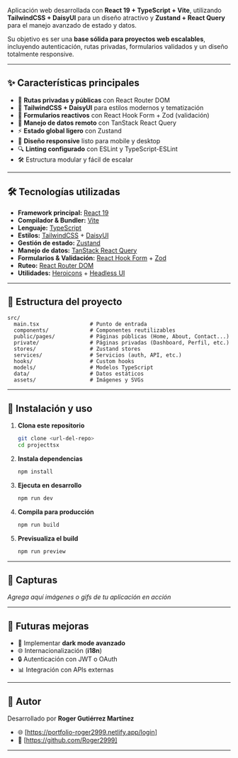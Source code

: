Aplicación web desarrollada con **React 19 + TypeScript + Vite**, utilizando **TailwindCSS + DaisyUI** para un diseño atractivo y **Zustand + React Query** para el manejo avanzado de estado y datos.

Su objetivo es ser una **base sólida para proyectos web escalables**, incluyendo autenticación, rutas privadas, formularios validados y un diseño totalmente responsive.

---

## ✨ Características principales

- 🔑 **Rutas privadas y públicas** con React Router DOM
- 🎨 **TailwindCSS + DaisyUI** para estilos modernos y tematización
- 📝 **Formularios reactivos** con React Hook Form + Zod (validación)
- 📡 **Manejo de datos remoto** con TanStack React Query
- ⚡ **Estado global ligero** con Zustand
- 📱 **Diseño responsive** listo para mobile y desktop
- 🔍 **Linting configurado** con ESLint y TypeScript-ESLint
- 🛠️ Estructura modular y fácil de escalar

---

## 🛠️ Tecnologías utilizadas

- **Framework principal:** [React 19](https://react.dev/)
- **Compilador & Bundler:** [Vite](https://vitejs.dev/)
- **Lenguaje:** [TypeScript](https://www.typescriptlang.org/)
- **Estilos:** [TailwindCSS](https://tailwindcss.com/) + [DaisyUI](https://daisyui.com/)
- **Gestión de estado:** [Zustand](https://zustand-demo.pmnd.rs/)
- **Manejo de datos:** [TanStack React Query](https://tanstack.com/query/latest)
- **Formularios & Validación:** [React Hook Form](https://react-hook-form.com/) + [Zod](https://zod.dev/)
- **Ruteo:** [React Router DOM](https://reactrouter.com/)
- **Utilidades:** [Heroicons](https://heroicons.com/) + [Headless UI](https://headlessui.dev/)

---

## 📂 Estructura del proyecto

```
src/
  main.tsx                # Punto de entrada
  components/             # Componentes reutilizables
  public/pages/           # Páginas públicas (Home, About, Contact...)
  private/                # Páginas privadas (Dashboard, Perfil, etc.)
  stores/                 # Zustand stores
  services/               # Servicios (auth, API, etc.)
  hooks/                  # Custom hooks
  models/                 # Modelos TypeScript
  data/                   # Datos estáticos
  assets/                 # Imágenes y SVGs
```

---

## 🚀 Instalación y uso

1. **Clona este repositorio**

   ```bash
   git clone <url-del-repo>
   cd projecttsx
   ```

2. **Instala dependencias**

   ```bash
   npm install
   ```

3. **Ejecuta en desarrollo**

   ```bash
   npm run dev
   ```

4. **Compila para producción**

   ```bash
   npm run build
   ```

5. **Previsualiza el build**
   ```bash
   npm run preview
   ```

---

## 📸 Capturas

_Agrega aquí imágenes o gifs de tu aplicación en acción_

---

## 🔮 Futuras mejoras

- 🌙 Implementar **dark mode avanzado**
- 🌐 Internacionalización (**i18n**)
- 🔒 Autenticación con JWT o OAuth
- 📊 Integración con APIs externas

---

## 👤 Autor

Desarrollado por **Roger Gutiérrez Martínez**

- 🌐 [https://portfolio-roger2999.netlify.app/login]
- 🐙 [https://github.com/Roger2999]

---
